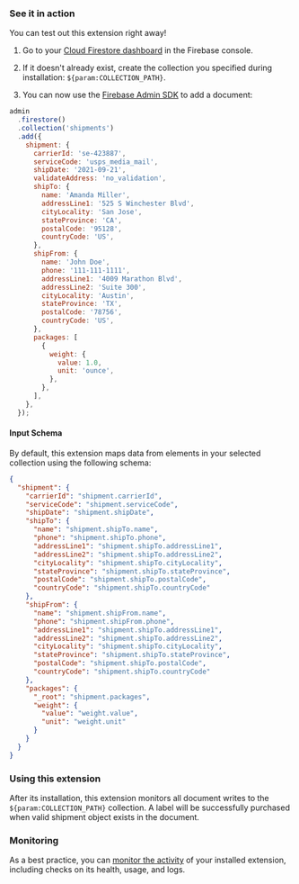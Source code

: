 ### See it in action

You can test out this extension right away!

1.  Go to your [Cloud Firestore dashboard](https://console.firebase.google.com/project/${param:PROJECT_ID}/firestore/data) in the Firebase console.

1.  If it doesn't already exist, create the collection you specified during installation: `${param:COLLECTION_PATH}`.

1.  You can now use the [Firebase Admin SDK][admin_sdk] to add a document:

```js
admin
  .firestore()
  .collection('shipments')
  .add({
    shipment: {
      carrierId: 'se-423887',
      serviceCode: 'usps_media_mail',
      shipDate: '2021-09-21',
      validateAddress: 'no_validation',
      shipTo: {
        name: 'Amanda Miller',
        addressLine1: '525 S Winchester Blvd',
        cityLocality: 'San Jose',
        stateProvince: 'CA',
        postalCode: '95128',
        countryCode: 'US',
      },
      shipFrom: {
        name: 'John Doe',
        phone: '111-111-1111',
        addressLine1: '4009 Marathon Blvd',
        addressLine2: 'Suite 300',
        cityLocality: 'Austin',
        stateProvince: 'TX',
        postalCode: '78756',
        countryCode: 'US',
      },
      packages: [
        {
          weight: {
            value: 1.0,
            unit: 'ounce',
          },
        },
      ],
    },
  });
```

#### Input Schema

By default, this extension maps data from elements in your selected collection using the following schema:

```json
{
  "shipment": {
    "carrierId": "shipment.carrierId",
    "serviceCode": "shipment.serviceCode",
    "shipDate": "shipment.shipDate",
    "shipTo": {
      "name": "shipment.shipTo.name",
      "phone": "shipment.shipTo.phone",
      "addressLine1": "shipment.shipTo.addressLine1",
      "addressLine2": "shipment.shipTo.addressLine2",
      "cityLocality": "shipment.shipTo.cityLocality",
      "stateProvince": "shipment.shipTo.stateProvince",
      "postalCode": "shipment.shipTo.postalCode",
      "countryCode": "shipment.shipTo.countryCode"
    },
    "shipFrom": {
      "name": "shipment.shipFrom.name",
      "phone": "shipment.shipFrom.phone",
      "addressLine1": "shipment.shipTo.addressLine1",
      "addressLine2": "shipment.shipTo.addressLine2",
      "cityLocality": "shipment.shipTo.cityLocality",
      "stateProvince": "shipment.shipTo.stateProvince",
      "postalCode": "shipment.shipTo.postalCode",
      "countryCode": "shipment.shipTo.countryCode"
    },
    "packages": {
      "_root": "shipment.packages",
      "weight": {
        "value": "weight.value",
        "unit": "weight.unit"
      }
    }
  }
}
```

### Using this extension

After its installation, this extension monitors all document writes to the `${param:COLLECTION_PATH}` collection. A label will be successfully purchased when valid shipment object exists in the document.

### Monitoring

As a best practice, you can [monitor the activity](https://firebase.google.com/docs/extensions/manage-installed-extensions#monitor) of your installed extension, including checks on its health, usage, and logs.

[shipment_collection]: https://console.firebase.google.com/project/_/firestore/data~2F${param:COLLECTION_PATH}
[admin_sdk]: https://firebase.google.com/docs/admin/setup
